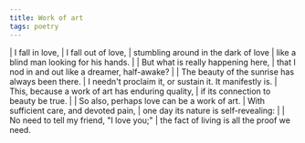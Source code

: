 ```yaml
---
title: Work of art
tags: poetry
---
```


| I fall in love,
| I fall out of love,
| stumbling around in the dark of love
| like a blind man looking for his hands.
|
| But what is really happening here,
| that I nod in and out like a dreamer, half-awake?
|
| The beauty of the sunrise has always been there.
| I needn't proclaim it, or sustain it.  It manifestly is.
| This, because a work of art has enduring quality,
| if its connection to beauty be true.
|
| So also, perhaps love can be a work of art.
| With sufficient care, and devoted pain,
| one day its nature is self-revealing:
|
| No need to tell my friend, "I love you;"
| the fact of living is all the proof we need.
